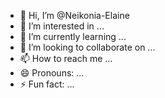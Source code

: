 - 👋 Hi, I’m @Neikonia-Elaine
- 👀 I’m interested in ...
- 🌱 I’m currently learning ...
- 💞️ I’m looking to collaborate on ...
- 📫 How to reach me ...
- 😄 Pronouns: ...
- ⚡ Fun fact: ...

<!---
Neikonia-Elaine/Neikonia-Elaine is a ✨ special ✨ repository because its `README.md` (this file) appears on your GitHub profile.
You can click the Preview link to take a look at your changes.
--->
